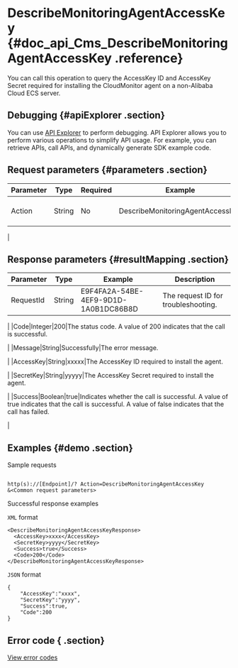 # DescribeMonitoringAgentAccessKey {#doc_api_Cms_DescribeMonitoringAgentAccessKey .reference}

You can call this operation to query the AccessKey ID and AccessKey Secret required for installing the CloudMonitor agent on a non-Alibaba Cloud ECS server.

## Debugging {#apiExplorer .section}

You can use [API Explorer](https://api.aliyun.com/#product=Cms&api=DescribeMonitoringAgentAccessKey) to perform debugging. API Explorer allows you to perform various operations to simplify API usage. For example, you can retrieve APIs, call APIs, and dynamically generate SDK example code.

## Request parameters {#parameters .section}

|Parameter|Type|Required|Example|Description|
|---------|----|--------|-------|-----------|
|Action|String|No|DescribeMonitoringAgentAccessKey|The operation that you want to perform. Set the value to DescribeMonitoringAgentAccessKey.

 |

## Response parameters {#resultMapping .section}

|Parameter|Type|Example|Description|
|---------|----|-------|-----------|
|RequestId|String|E9F4FA2A-54BE-4EF9-9D1D-1A0B1DC86B8D|The request ID for troubleshooting.

 |
|Code|Integer|200|The status code. A value of 200 indicates that the call is successful.

 |
|Message|String|Successfully|The error message.

 |
|AccessKey|String|xxxxx|The AccessKey ID required to install the agent.

 |
|SecretKey|String|yyyyy|The AccessKey Secret required to install the agent.

 |
|Success|Boolean|true|Indicates whether the call is successful. A value of true indicates that the call is successful. A value of false indicates that the call has failed.

 |

## Examples {#demo .section}

Sample requests

``` {#request_demo}

http(s)://[Endpoint]/? Action=DescribeMonitoringAgentAccessKey
&<Common request parameters>

```

Successful response examples

`XML` format

``` {#xml_return_success_demo}
<DescribeMonitoringAgentAccessKeyResponse>
  <AccessKey>xxxx</AccessKey>
  <SecretKey>yyyy</SecretKey>
  <Success>true</Success> 
  <Code>200</Code>
</DescribeMonitoringAgentAccessKeyResponse>

```

`JSON` format

``` {#json_return_success_demo}
{
	"AccessKey":"xxxx",
	"SecretKey":"yyyy",
	"Success":true,
	"Code":200
}
```

## Error code { .section}

[View error codes](https://error-center.aliyun.com/status/product/Cms)

